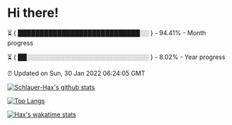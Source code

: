 # Hi there!

⏳ { ████████████████████████████░░ } - 94.41% - Month progress

⏳ { ██░░░░░░░░░░░░░░░░░░░░░░░░░░░░ } - 8.02% - Year progress

⏰ Updated on Sun, 30 Jan 2022 06:24:05 GMT


[![Schlauer-Hax's github stats](https://github-readme-stats.vercel.app/api?username=Schlauer-Hax&show_icons=true&theme=dark&count_private=true)](https://github.com/Schlauer-Hax)


[![Top Langs](https://github-readme-stats.vercel.app/api/top-langs/?username=Schlauer-Hax&layout=compact&theme=dark)](https://github.com/Schlauer-Hax?tab=repositories)


[![Hax's wakatime stats](https://github-readme-stats.vercel.app/api/wakatime?username=Hax&theme=dark)](https://wakatime.com/@Hax)

